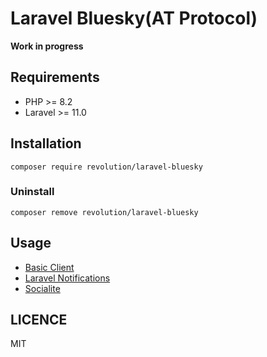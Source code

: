 Laravel Bluesky(AT Protocol)
====

**Work in progress**

## Requirements
- PHP >= 8.2
- Laravel >= 11.0

## Installation

```shell
composer require revolution/laravel-bluesky
```

### Uninstall
```shell
composer remove revolution/laravel-bluesky
```

## Usage
- [Basic Client](./docs/basic-client.md)
- [Laravel Notifications](./docs/notification.md)
- [Socialite](./docs/socialite.md)

## LICENCE
MIT
